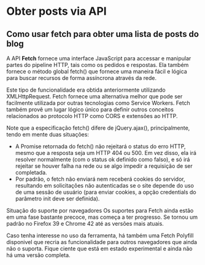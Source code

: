 ﻿Obter posts via API
============
Como usar fetch para obter uma lista de posts do blog
------------



A API **Fetch** fornece uma interface JavaScript para accessar e manipular partes do pipeline HTTP, tais como os pedidos e respostas. Ela também fornece o método global fetch() que fornece uma maneira fácil e lógica para buscar recursos de forma assíncrona através da rede.

Este tipo de funcionalidade era obtida anteriormente utilizando XMLHttpRequest. Fetch fornece uma alternativa melhor que pode ser facilmente utilizada por outras tecnologias como Service Workers. Fetch também provê um lugar lógico único para definir outros conceitos relacionados ao protocolo HTTP como CORS e extensões ao HTTP.

Note que a especificação fetch() difere de jQuery.ajax(), principalmente, tendo em mente duas situações:

- A Promise retornada do fetch() não rejeitará o status do erro HTTP, mesmo que a resposta seja um HTTP 404 ou 500. Em vez disso, ela irá resolver normalmente (com o status ok definido como falso), e só irá rejeitar se houver falha na rede ou se algo impedir a requisição de ser completada.
- Por padrão, o fetch não enviará nem receberá cookies do servidor, resultando em solicitações não autenticadas se o site depende do uso de uma sessão de usuário (para enviar cookies, a opção credentials do  parâmetro init deve ser definida).

Situação do suporte por navegadores
Os suportes para Fetch ainda estão em uma fase bastante precoce, mas começa a ter progresso. Se tornou um padrão no Firefox 39 e Chrome 42 até as versões mais atuais.

Caso tenha interesse no uso da ferramenta, há também uma Fetch Polyfill disponivel que recria as funcionalidade para outros navegadores que ainda não o suporta. Fique ciente que está em estado experimental e ainda não há uma versão completa.